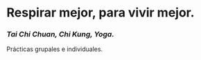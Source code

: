 <!-- title: TCCK -->
<!-- subtitle: Home -->
# Respirar mejor, para vivir mejor.
### <i>Tai Chi Chuan, Chi Kung, Yoga.</i>

Prácticas grupales e individuales.
